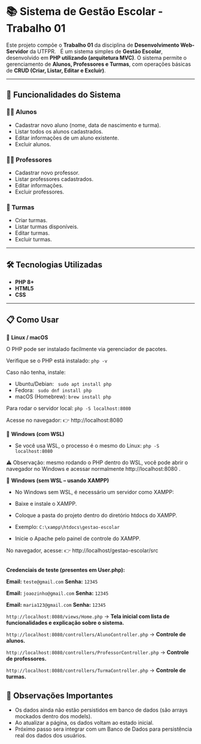 # 📚 Sistema de Gestão Escolar - Trabalho 01

Este projeto compõe o **Trabalho 01** da disciplina de **Desenvolvimento Web-Servidor** da UTFPR.  
É um sistema simples de **Gestão Escolar**, desenvolvido em **PHP utilizando (arquitetura MVC)**. O sistema permite o gerenciamento de **Alunos, Professores e Turmas**, com operações básicas de **CRUD (Criar, Listar, Editar e Excluir)**.

---

## 🚀 Funcionalidades do Sistema

### 👩‍🎓 Alunos
- Cadastrar novo aluno (nome, data de nascimento e turma).
- Listar todos os alunos cadastrados.
- Editar informações de um aluno existente.
- Excluir alunos.

### 👨‍🏫 Professores
- Cadastrar novo professor.
- Listar professores cadastrados.
- Editar informações.
- Excluir professores.

### 🏫 Turmas
- Criar turmas.
- Listar turmas disponíveis.
- Editar turmas.
- Excluir turmas.

---

## 🛠️ Tecnologias Utilizadas
- **PHP 8+**
- **HTML5**
- **CSS**

---

## 📋 Como Usar
🔹 **Linux / macOS**

O PHP pode ser instalado facilmente via gerenciador de pacotes.

Verifique se o PHP está instalado: `` php -v ``

Caso não tenha, instale:

- Ubuntu/Debian: `` sudo apt install php``
- Fedora: `` sudo dnf install php``
- macOS (Homebrew): ``brew install php``

Para rodar o servidor local: ``php -S localhost:8080 ``

Acesse no navegador:
👉 http://localhost:8080

🔹 **Windows (com WSL)**

- Se você usa WSL, o processo é o mesmo do Linux: ``php -S localhost:8080``

⚠️ Observação: mesmo rodando o PHP dentro do WSL, você pode abrir o navegador no Windows e acessar normalmente http://localhost:8080
.

🔹 **Windows (sem WSL – usando XAMPP)**

- No Windows sem WSL, é necessário um servidor como XAMPP:

- Baixe e instale o XAMPP.

- Coloque a pasta do projeto dentro do diretório htdocs do XAMPP.
- Exemplo: ``C:\xampp\htdocs\gestao-escolar``

- Inicie o Apache pelo painel de controle do XAMPP.

No navegador, acesse: 👉 http://localhost/gestao-escolar/src

##

**Credenciais de teste (presentes em User.php):**

**Email:** `teste@gmail.com`   **Senha:** `12345`

**Email:** `joaozinho@gmail.com` **Senha:** `12345`

**Email:** `maria123@gmail.com` **Senha:** `12345`

`http://localhost:8080/views/Home.php` → **Tela inicial com lista de funcionalidades e explicação sobre o sistema.**

`http://localhost:8080/controllers/AlunoController.php` → **Controle de alunos.**

`http://localhost:8080/controllers/ProfessorController.php` → **Controle de professores.**

`http://localhost:8080/controllers/TurmaController.php` → **Controle de turmas.**

## 📌 Observações Importantes

- Os dados ainda não estão persistidos em banco de dados (são arrays mockados dentro dos models).
- Ao atualizar a página, os dados voltam ao estado inicial.
- Próximo passo sera integrar com um Banco de Dados para persistência real dos dados dos usuários.